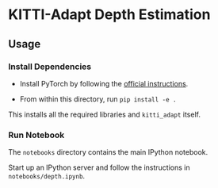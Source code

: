 # KITTI-Adapt Depth Estimation

## Usage

### Install Dependencies

- Install PyTorch by following the [official instructions](https://pytorch.org/get-started/locally/).

- From within this directory, run `pip install -e .`

This installs all the required libraries and `kitti_adapt` itself.

### Run Notebook

The `notebooks` directory contains the main IPython notebook.

Start up an IPython server and follow the instructions in `notebooks/depth.ipynb`.
